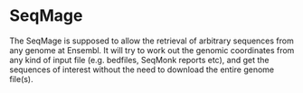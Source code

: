 # SeqMage

The SeqMage is supposed to allow the retrieval of arbitrary sequences from any genome at Ensembl. It will try to work out the genomic coordinates from any kind of input file (e.g. bedfiles, SeqMonk reports etc), and get the sequences of interest without the need to download the entire genome file(s).

 